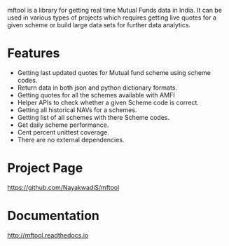 mftool is a library for getting real time Mutual Funds data in India. It can be used in various types of projects which requires getting live quotes for a given scheme or build large data sets for further data analytics.

Features
=============

* Getting last updated quotes for Mutual fund scheme using scheme codes.
* Return data in both json and python dictionary formats.
* Getting quotes for all the schemes available with AMFI
* Helper APIs to check whether a given Scheme code is correct.
* Getting all historical NAVs for a schemes.
* Getting list of all schemes with there Scheme codes.
* Get daily scheme performance.
* Cent percent unittest coverage.
* There are no external dependencies.


Project Page
=============
https://github.com/NayakwadiS/mftool

Documentation 
====================================
http://mftool.readthedocs.io
